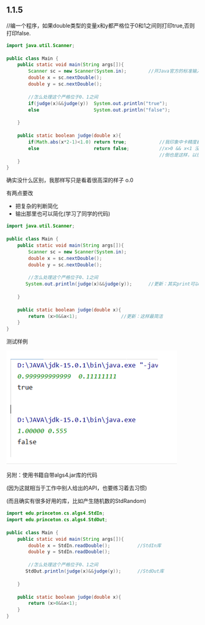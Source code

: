 ## 1.1.5

//编一个程序，如果double类型的变量x和y都严格位于0和1之间则打印true,否则打印false.

```Java
import java.util.Scanner;

public class Main {
    public static void main(String args[]){
        Scanner sc = new Scanner(System.in);        //开Java官方的标准输入(我这里就按从stdin获取写了)
        double x = sc.nextDouble();
        double y = sc.nextDouble();

        //怎么处理这个严格位于0、1之间
        if(judge(x)&&judge(y))  System.out.println("true");
        else                    System.out.println("false");

    }

    public static boolean judge(double x){
        if(Math.abs(x*2-1)<1.0) return true;            //我印象中卡精度都会用到abs(x)<eps 这样一个结构，但这里我感觉好像和直接写
        else                    return false;           //x>0 && x<1 没什么区别...
                                                        //倒也是这样，以往我们说浮点数有波动，其实是因为误用了==判断，这里其实没有这个
    }
}

```



确实没什么区别，我那样写只是看着很高深的样子 o.0

有两点要改

* 把复杂的判断简化
* 输出那里也可以简化(学习了同学的代码)



``` Java
import java.util.Scanner;

public class Main {
    public static void main(String args[]){
        Scanner sc = new Scanner(System.in);        
        double x = sc.nextDouble();
        double y = sc.nextDouble();

        //怎么处理这个严格位于0、1之间
       System.out.println(judge(x)&&judge(y));      //更新：其实print可以直接输出boolean情况

    }

    public static boolean judge(double x){
        return (x>0&&x<1);                //更新：这样最简洁
    }
}

```



测试样例

![image-20210207073611741](https://raw.githubusercontent.com/Rainiwalk/Rain_image/main/20210207073611.png)





另附：使用书籍自带algs4.jar库的代码

(因为这就相当于工作中别人给出的API，也要练习着去习惯)

(而且确实有很多好用的库，比如产生随机数的StdRandom)

```java
import edu.princeton.cs.algs4.StdIn;
import edu.princeton.cs.algs4.StdOut;

public class Main {
    public static void main(String args[]){
        double x = StdIn.readDouble();          //StdIn库
        double y = StdIn.readDouble();

        //怎么处理这个严格位于0、1之间
       StdOut.println(judge(x)&&judge(y));      //StdOut库

    }

    public static boolean judge(double x){
        return (x>0&&x<1);                
    }
}

```

